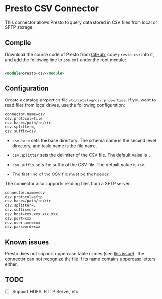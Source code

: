 # Presto CSV Connector

This connector allows Presto to query data stored in CSV files from local or SFTP storage.

## Compile

Download the source code of Presto from [GitHub](https://github.com/prestodb/presto/), copy `presto-csv` into it, and add the following line to `pom.xml` under the root module:

```xml

<module>presto-csv</module>
```

## Configuration

Create a catalog properties file `etc/catalog/csv.properties`. If you want to read files from local drives, use the following configuration:

```
connector.name=csv
csv.protocol=file
csv.base=/path/to/dir
csv.splitter=,
csv.suffix=csv
```

* `csv.base` sets the base directory. The schema name is the second level directory, and table name is the file name.

* `csv.splitter` sets the delimiter of the CSV file. The default value is `,`.

* `csv.suffix` sets the suffix of the CSV file. The default value is `csv`.

* The first line of the CSV file must be the header.

The connector also supports reading files from a SFTP server.

```
connector.name=csv
csv.protocol=sftp
csv.base=/path/to/dir
csv.splitter=,
csv.suffix=csv
csv.host=xxx.xxx.xxx.xxx
csv.port=xxx
csv.username=xxx
csv.password=xxx
```

## Known issues

Presto does not support uppercase table names (see [this issue](https://github.com/prestodb/presto/issues/2863)). The connector can not recognize the file if its name contains
uppercase letters either.

## TODO

- [ ] Support HDFS, HTTP Server, etc.